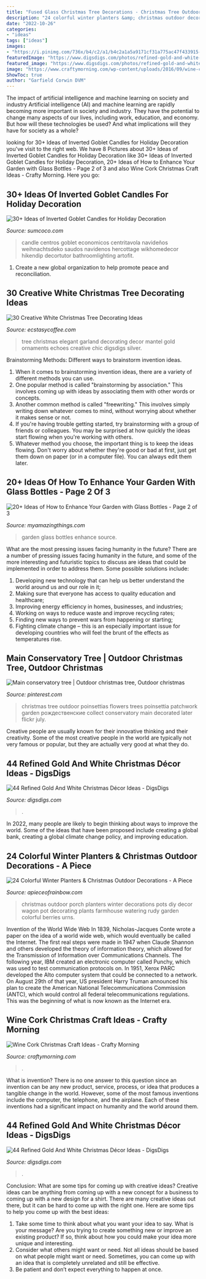```yaml
---
title: "Fused Glass Christmas Tree Decorations - Christmas Tree Outdoor Poinsettias Flowers Trees Poinsettia Patchwork Garden рождественские Collect Conservatory Main Decorated Later Flickr July"
description: "24 colorful winter planters &amp; christmas outdoor decorations"
date: "2022-10-26"
categories:
- "ideas"
tags: ["ideas"]
images:
- "https://i.pinimg.com/736x/b4/c2/a1/b4c2a1a5a9171cf31a775ac47f433915--outdoor-christmas-trees-christmas-garden.jpg"
featuredImage: "https://www.digsdigs.com/photos/refined-gold-and-white-christmas-decor-ideas-6.jpg"
featured_image: "https://www.digsdigs.com/photos/refined-gold-and-white-christmas-decor-ideas-29.jpg"
image: "https://www.craftymorning.com/wp-content/uploads/2016/09/wine-cork-christmas-craft-ideas-to-make.png"
ShowToc: true
author: "Garfield Corwin DVM"
---
```



The impact of artificial intelligence and machine learning on society and industry
Artificial intelligence (AI) and machine learning are rapidly becoming more important in society and industry. They have the potential to change many aspects of our lives, including work, education, and economy. But how will these technologies be used? And what implications will they have for society as a whole?

	

		
looking for 30+ Ideas of Inverted Goblet Candles for Holiday Decoration you've visit to the right web. We have 8 Pictures about 30+ Ideas of Inverted Goblet Candles for Holiday Decoration like 30+ Ideas of Inverted Goblet Candles for Holiday Decoration, 20+ Ideas of How to Enhance Your Garden with Glass Bottles - Page 2 of 3 and also Wine Cork Christmas Craft Ideas - Crafty Morning. Here you go:
		
    
## 30+ Ideas Of Inverted Goblet Candles For Holiday Decoration

<img loading=lazy src="https://www.sumcoco.com/wp-content/uploads/2018/11/christymas-14.jpg" onerror="this.onerror=null;this.src='https://tse2.mm.bing.net/th?id=OIP.tf9ivM34-h9tVilb7LOEjgHaJ6&amp;pid=15.1';" alt="30+ Ideas of Inverted Goblet Candles for Holiday Decoration">

_Source: sumcoco.com_

>candle centros goblet economicos centritavola navideños weihnachtsdeko saudos navidenos hercottage wikhomedecor hikendip decortutor bathroomlighting artofit. 

	

1. Create a new global organization to help promote peace and reconciliation.

    
## 30 Creative White Christmas Tree Decorating Ideas

<img loading=lazy src="https://i2.wp.com/www.ecstasycoffee.com/wp-content/uploads/2016/11/vintage-tree.jpg?resize=461%2C640" onerror="this.onerror=null;this.src='https://tse3.mm.bing.net/th?id=OIP.5C7PLIetrhXXtA6ZPOrXUwAAAA&amp;pid=15.1';" alt="30 Creative White Christmas Tree Decorating Ideas">

_Source: ecstasycoffee.com_

>tree christmas elegant garland decorating decor mantel gold ornaments echoes creative chic digsdigs silver. 

	

Brainstorming Methods: Different ways to brainstorm invention ideas.
1. When it comes to brainstorming invention ideas, there are a variety of different methods you can use.
2. One popular method is called "brainstorming by association." This involves coming up with ideas by associating them with other words or concepts.
3. Another common method is called "freewriting." This involves simply writing down whatever comes to mind, without worrying about whether it makes sense or not.
4. If you're having trouble getting started, try brainstorming with a group of friends or colleagues. You may be surprised at how quickly the ideas start flowing when you're working with others.
5. Whatever method you choose, the important thing is to keep the ideas flowing. Don't worry about whether they're good or bad at first, just get them down on paper (or in a computer file). You can always edit them later.

    
## 20+ Ideas Of How To Enhance Your Garden With Glass Bottles - Page 2 Of 3

<img loading=lazy src="http://myamazingthings.com/wp-content/uploads/2016/12/diy8.jpg" onerror="this.onerror=null;this.src='https://tse3.mm.bing.net/th?id=OIP.ri57J_lAaoyTKu-2iuva5wHaNK&amp;pid=15.1';" alt="20+ Ideas of How to Enhance Your Garden with Glass Bottles - Page 2 of 3">

_Source: myamazingthings.com_

>garden glass bottles enhance source. 

	

What are the most pressing issues facing humanity in the future?
There are a number of pressing issues facing humanity in the future, and some of the more interesting and futuristic topics to discuss are ideas that could be implemented in order to address them. Some possible solutions include: 
1) Developing new technology that can help us better understand the world around us and our role in it; 
2) Making sure that everyone has access to quality education and healthcare; 
3) Improving energy efficiency in homes, businesses, and industries; 
4) Working on ways to reduce waste and improve recycling rates; 
5) Finding new ways to prevent wars from happening or starting; 
6) Fighting climate change – this is an especially important issue for developing countries who will feel the brunt of the effects as temperatures rise.

    
## Main Conservatory Tree | Outdoor Christmas Tree, Outdoor Christmas

<img loading=lazy src="https://i.pinimg.com/736x/b4/c2/a1/b4c2a1a5a9171cf31a775ac47f433915--outdoor-christmas-trees-christmas-garden.jpg" onerror="this.onerror=null;this.src='https://tse4.mm.bing.net/th?id=OIP.PZtKbf-BPmC59JJdm2UmrgAAAA&amp;pid=15.1';" alt="Main conservatory tree | Outdoor christmas tree, Outdoor christmas">

_Source: pinterest.com_

>christmas tree outdoor poinsettias flowers trees poinsettia patchwork garden рождественские collect conservatory main decorated later flickr july. 

	

Creative people are usually known for their innovative thinking and their creativity. Some of the most creative people in the world are typically not very famous or popular, but they are actually very good at what they do.

    
## 44 Refined Gold And White Christmas Décor Ideas - DigsDigs

<img loading=lazy src="https://www.digsdigs.com/photos/refined-gold-and-white-christmas-decor-ideas-6.jpg" onerror="this.onerror=null;this.src='https://tse1.mm.bing.net/th?id=OIP.c2xDHKEerdke_X7g-S4hIAHaJ4&amp;pid=15.1';" alt="44 Refined Gold And White Christmas Décor Ideas - DigsDigs">

_Source: digsdigs.com_

>. 

	

In 2022, many people are likely to begin thinking about ways to improve the world. Some of the ideas that have been proposed include creating a global bank, creating a global climate change policy, and improving education.

    
## 24 Colorful Winter Planters &amp; Christmas Outdoor Decorations - A Piece

<img loading=lazy src="https://www.apieceofrainbow.com/wp-content/uploads/2017/12/christmaspots-winter-planters-christmas-outdoor-decorations-urns-diy-beautiful-winter-decorating-apieceofrainbow-21.jpg" onerror="this.onerror=null;this.src='https://tse2.mm.bing.net/th?id=OIP.j3vgXmLBPNF-dbX76JM7wAHaLL&amp;pid=15.1';" alt="24 Colorful Winter Planters &amp; Christmas Outdoor Decorations - A Piece">

_Source: apieceofrainbow.com_

>christmas outdoor porch planters winter decorations pots diy decor wagon pot decorating plants farmhouse watering rudy garden colorful berries urns. 

	

Invention of the World Wide Web
In 1839, Nicholas-Jacques Conte wrote a paper on the idea of a world wide web, which would eventually be called the Internet. The first real steps were made in 1947 when Claude Shannon and others developed the theory of information theory, which allowed for the Transmission of Information over Communications Channels. The following year, IBM created an electronic computer called Punchy, which was used to test communication protocols on. In 1951, Xerox PARC developed the Alto computer system that could be connected to a network. On August 29th of that year, US president Harry Truman announced his plan to create the American National Telecommunications Commission (ANTC), which would control all federal telecommunications regulations. This was the beginning of what is now known as the Internet era.

    
## Wine Cork Christmas Craft Ideas - Crafty Morning

<img loading=lazy src="https://www.craftymorning.com/wp-content/uploads/2016/09/wine-cork-christmas-craft-ideas-to-make.png" onerror="this.onerror=null;this.src='https://tse1.mm.bing.net/th?id=OIP.ixzmO_MORizEDQy2sFHuOwHaHa&amp;pid=15.1';" alt="Wine Cork Christmas Craft Ideas - Crafty Morning">

_Source: craftymorning.com_

>. 

	

What is invention?
There is no one answer to this question since an invention can be any new product, service, process, or idea that produces a tangible change in the world. However, some of the most famous inventions include the computer, the telephone, and the airplane. Each of these inventions had a significant impact on humanity and the world around them.

    
## 44 Refined Gold And White Christmas Décor Ideas - DigsDigs

<img loading=lazy src="https://www.digsdigs.com/photos/refined-gold-and-white-christmas-decor-ideas-29.jpg" onerror="this.onerror=null;this.src='https://tse4.mm.bing.net/th?id=OIP.ltQYZY1cGdvjeLQLlrS31gHaKD&amp;pid=15.1';" alt="44 Refined Gold And White Christmas Décor Ideas - DigsDigs">

_Source: digsdigs.com_

>. 

	

Conclusion: What are some tips for coming up with creative ideas?
Creative ideas can be anything from coming up with a new concept for a business to coming up with a new design for a shirt. There are many creative ideas out there, but it can be hard to come up with the right one. Here are some tips to help you come up with the best ideas: 
1) Take some time to think about what you want your idea to say. What is your message? Are you trying to create something new or improve an existing product? If so, think about how you could make your idea more unique and interesting. 
2) Consider what others might want or need. Not all ideas should be based on what people might want or need. Sometimes, you can come up with an idea that is completely unrelated and still be effective. 
3) Be patient and don’t expect everything to happen at once.

